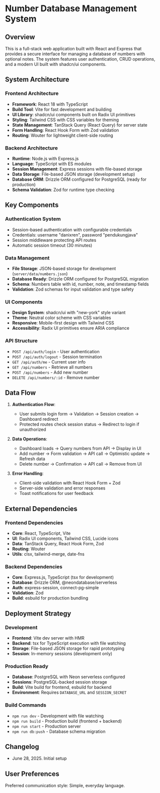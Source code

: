 # Number Database Management System

## Overview

This is a full-stack web application built with React and Express that provides a secure interface for managing a database of numbers with optional notes. The system features user authentication, CRUD operations, and a modern UI built with shadcn/ui components.

## System Architecture

### Frontend Architecture
- **Framework**: React 18 with TypeScript
- **Build Tool**: Vite for fast development and building
- **UI Library**: shadcn/ui components built on Radix UI primitives
- **Styling**: Tailwind CSS with CSS variables for theming
- **State Management**: TanStack Query (React Query) for server state
- **Form Handling**: React Hook Form with Zod validation
- **Routing**: Wouter for lightweight client-side routing

### Backend Architecture
- **Runtime**: Node.js with Express.js
- **Language**: TypeScript with ES modules
- **Session Management**: Express sessions with file-based storage
- **Data Storage**: File-based JSON storage (development setup)
- **Database ORM**: Drizzle ORM configured for PostgreSQL (ready for production)
- **Schema Validation**: Zod for runtime type checking

## Key Components

### Authentication System
- Session-based authentication with configurable credentials
- Credentials: username "danixren", password "pendukungjava"
- Session middleware protecting API routes
- Automatic session timeout (30 minutes)

### Data Management
- **File Storage**: JSON-based storage for development (`server/data/numbers.json`)
- **Database Ready**: Drizzle ORM configured for PostgreSQL migration
- **Schema**: Numbers table with id, number, note, and timestamp fields
- **Validation**: Zod schemas for input validation and type safety

### UI Components
- **Design System**: shadcn/ui with "new-york" style variant
- **Theme**: Neutral color scheme with CSS variables
- **Responsive**: Mobile-first design with Tailwind CSS
- **Accessibility**: Radix UI primitives ensure ARIA compliance

### API Structure
- `POST /api/auth/login` - User authentication
- `POST /api/auth/logout` - Session termination
- `GET /api/auth/me` - Current user info
- `GET /api/numbers` - Retrieve all numbers
- `POST /api/numbers` - Add new number
- `DELETE /api/numbers/:id` - Remove number

## Data Flow

1. **Authentication Flow**:
   - User submits login form → Validation → Session creation → Dashboard redirect
   - Protected routes check session status → Redirect to login if unauthorized

2. **Data Operations**:
   - Dashboard loads → Query numbers from API → Display in UI
   - Add number → Form validation → API call → Optimistic update → Refresh data
   - Delete number → Confirmation → API call → Remove from UI

3. **Error Handling**:
   - Client-side validation with React Hook Form + Zod
   - Server-side validation and error responses
   - Toast notifications for user feedback

## External Dependencies

### Frontend Dependencies
- **Core**: React, TypeScript, Vite
- **UI**: Radix UI components, Tailwind CSS, Lucide icons
- **Data**: TanStack Query, React Hook Form, Zod
- **Routing**: Wouter
- **Utils**: clsx, tailwind-merge, date-fns

### Backend Dependencies
- **Core**: Express.js, TypeScript (tsx for development)
- **Database**: Drizzle ORM, @neondatabase/serverless
- **Auth**: express-session, connect-pg-simple
- **Validation**: Zod
- **Build**: esbuild for production bundling

## Deployment Strategy

### Development
- **Frontend**: Vite dev server with HMR
- **Backend**: tsx for TypeScript execution with file watching
- **Storage**: File-based JSON storage for rapid prototyping
- **Session**: In-memory sessions (development only)

### Production Ready
- **Database**: PostgreSQL with Neon serverless configured
- **Sessions**: PostgreSQL-backed session storage
- **Build**: Vite build for frontend, esbuild for backend
- **Environment**: Requires `DATABASE_URL` and `SESSION_SECRET`

### Build Commands
- `npm run dev` - Development with file watching
- `npm run build` - Production build (frontend + backend)
- `npm run start` - Production server
- `npm run db:push` - Database schema migration

## Changelog
- June 28, 2025. Initial setup

## User Preferences

Preferred communication style: Simple, everyday language.